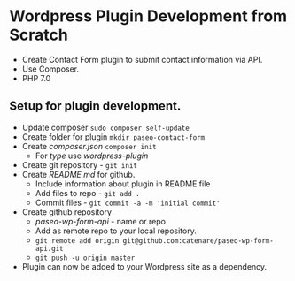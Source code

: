 # Wordpress Plugin Development from Scratch
* Create Contact Form plugin to submit contact information via API.
* Use Composer.
* PHP 7.0
## Setup for plugin development.
* Update composer `sudo composer self-update`
* Create folder for plugin `mkdir paseo-contact-form`
* Create *composer.json* `composer init`
    * For *type* use *wordpress-plugin*
* Create git repository - `git init`
* Create *README.md* for github.
    * Include information about plugin in README file
    * Add files to repo - `git add .`
    * Commit files - `git commit -a -m 'initial commit'`
* Create github repository
    * *paseo-wp-form-api* - name or repo
    * Add as remote repo to your local repository.
    * `git remote add origin git@github.com:catenare/paseo-wp-form-api.git`
    * `git push -u origin master`
* Plugin can now be added to your Wordpress site as a dependency.



